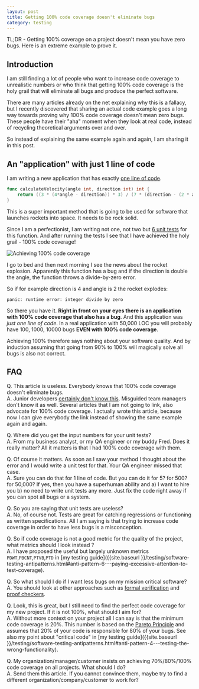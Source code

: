 ```yaml
---
layout: post
title: Getting 100% code coverage doesn't eliminate bugs
category: testing
---
```


TL;DR - Getting 100% coverage on a project doesn't mean you have zero bugs. Here is an extreme example to prove it.

## Introduction

I am still finding a lot of people who want to increase code coverage to unrealistic numbers or who think that getting 100% code coverage is the holy grail that will eliminate all bugs and produce the perfect software.

There are many articles already on the net explaining why this is a fallacy, but I recently discovered that sharing an actual code example goes a long way towards proving why 100% code coverage doesn't mean zero bugs. These people have their "aha" moment when they look at real code, instead of recycling theoretical arguments over and over.

So instead of explaining the same example again and again, I am sharing it in this post.

## An "application" with just 1 line of code

I am writing a new application that has exactly [one line of code](https://github.com/kkapelon/code-coverage-is-overrated/blob/main/velocity.go).

```go
func calculateVelocity(angle int, direction int) int {
	return ((3 * (4*angle - direction)) * 3) / (7 * (direction - (2 * angle))) * -1
}
```

This is a super important method that is going to be used for software that launches rockets into space. It needs to be rock solid.

Since I am a perfectionist, I am writing not one, not two but [6 unit tests](https://github.com/kkapelon/code-coverage-is-overrated/blob/main/velocity_test.go) for this function. 
And after running the tests I see that I have achieved the holy grail - 100% code coverage!


![Achieving 100% code coverage](../../assets/code-coverage/coverage.png)

I go to bed and then next morning I see the news about the rocket explosion. Apparently this 
function has a bug and if the direction is double the angle, the function throws a divide-by-zero error.

So if for example direction is 4 and angle is 2 the rocket explodes:

```
panic: runtime error: integer divide by zero 
```

So there you have it. **Right in front on your eyes there is an application with 100% code coverage that also has a bug**. And this application was _just one line of code_. In a real application with 50,000 LOC you will probably have 100, 1000, 10000 bugs **EVEN with 100% code coverage**.

Achieving 100% therefore says nothing about your software quality. And by induction assuming that going from 90% to 100% will magically solve all bugs is also not correct. 

## FAQ

Q. This article is useless. Everybody knows that 100% code coverage doesn't eliminate bugs.  
A. Junior developers [certainly don't know this](https://xkcd.com/1053/). Misguided team managers don't know it as well. Several articles that I am not going to link, also advocate for 100% code coverage. I actually wrote this article, because now I can give everybody the link instead of showing the same example again and again.

Q. Where did you get the input numbers for your unit tests?  
A. From my business analyst, or my QA engineer or my buddy Fred. Does it really matter? All it matters
is that I had 100% code coverage with them.

Q. Of course it matters. As soon as I saw your method I thought about the error and I would write a unit test for that. Your QA engineer missed that case.  
A. Sure you can do that for 1 line of code. But you can do it for 5? for 500? for 50,000? If yes, then you have a superhuman ability and a) I want to hire you b) no need to write unit tests any more. Just fix the code right away if you can spot all bugs or a system.

Q. So you are saying that unit tests are useless?  
A. No, of course not. Tests are great for catching regressions or functioning as written specifications. All I am saying is that trying to increase code coverage in order to have less bugs is a misconception.

Q. So if code coverage is not a good metric for the quality of the project, what metrics should I look instead ?  
A. I have proposed the useful but largely unknown metrics `PDWT`,`PBCNT`,`PTVB`,`PTD` in [my testing guide]({{site.baseurl }}/testing/software-testing-antipatterns.html#anti-pattern-6---paying-excessive-attention-to-test-coverage).


Q. So what should I do if I want less bugs on my mission critical software?  
A. You should look at other approaches such as [formal verification](https://en.wikipedia.org/wiki/Formal_verification) and [proof checkers](https://en.wikipedia.org/wiki/Proof_assistant).

Q. Look, this is great, but I still need to find the perfect code coverage for my new project. If it is not 100%, what should I aim for?  
A. Without more context on your project all I can say is that the minimum code coverage is 20%. This number is based on the [Pareto Principle](https://en.wikipedia.org/wiki/Pareto_principle) and assumes that 20% of your code is responsible for 80% of your bugs. See also my point about "critical code" in [my testing guide]({{site.baseurl }}/testing/software-testing-antipatterns.html#anti-pattern-4---testing-the-wrong-functionality).

Q. My organization/manager/customer insists on achieving 70%/80%/100% code coverage on all projects. What should I do?   
A. Send them this article. If you cannot convince them, maybe try to find a different organization/company/customer to work for?